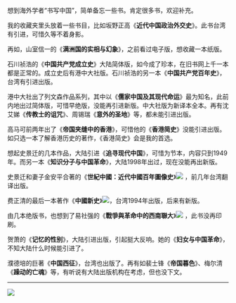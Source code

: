 想到海外学者“书写中国”，简单备忘一些书。肯定很多书，欢迎补充。

我的收藏夹里头放着一些书目，比如坂野正高《**近代中国政治外交史**》。此书台湾有引进，可惜久等不着身影。

再如，山室信一的《**满洲国的实相与幻象**》，之前看过电子版，想收藏一本纸版。

石川祯浩的《**中国共产党成立史**》大陆简体版，如今成了珍本，在旧书网上千一本都是正常的。成立史后有港中大社版。石川祯浩的另一本《**中国共产党百年史**》，台湾有引进出版。

港中大社出了列文森作品系列，其中以《**儒家中国及其现代命运**》最为知名，此前内地出过简体版，可惜早绝版，没能再引进新版。中大社版为新译本全本。再有沈艾娣《**传教士的诅咒**》、周锡瑞《**意外的圣地**》等，都未能引进出版。

高马可前两年出了《**帝国夹缝中的香港**》，可惜他的《**香港简史**》没能引进出版。如只选一本了解香港历史的著作，《香港简史》会是我的首选。

想起史景迁的几本作品，大陆引进《**追寻现代中国**》，可惜为节本，内容只到1949年。而另一本《**知识分子与中国革命**》，大陆1998年出过，现在没能再出新版。

史景迁和妻子金安平合著的《**世紀中國：近代中國百年圖像史**》[![](https://img.shields.io/badge/PDF-Z--Library-e61a71)](https://zh.singlelogin.re/book/5867669/e88a3d) ，前几年台湾翻译出版。

费正清的最后一本著作《**中國新史**》[![](https://img.shields.io/badge/PDF-Z--Library-e61a71)](https://zh.singlelogin.re/book/21086235/bc422c/)，台湾1994年出版，后来有新版。

由几本绝版书​，也想到了易社强的《**戰爭與革命中的西南聯大**》[![](https://img.shields.io/badge/PDF-Z--Library-e61a71)](https://zh.singlelogin.re/book/5557020/b9fe4e/) ，此书没再印刷。

贺萧的《**记忆的性别**》，大陆引进出版，引起挺大反响。她的《**妇女与中国革命**》，不知大陆什么时候能引进了。

濮德培的巨著《**中国西征**》，台湾也出版了。再有如裴士锋《**帝国暮色**》、梅尔清《**躁动的亡魂**》等，有听说有大陆出版机构在考虑，但也没下文。

---

![](https://img.shields.io/badge/反转阅读-微信公众号-00b86c)
